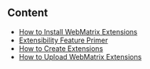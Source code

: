 ##	Content

*	[How to Install WebMatrix Extensions]
*	[Extensibility Feature Primer]
*	[How to Create Extensions]
*	[How to Upload WebMatrix Extensions]

<!-- Urls. -->
[How to Install WebMatrix Extensions]: HowToInstallWMxExtension.md
[Extensibility Feature Primer]: ExtensibilityFeaturePrimer.md
[How to Create Extensions]: HowtoCreateExtensions.md
[How to Upload WebMatrix Extensions]: HowtoUploadWebMatrixExtensions.md


